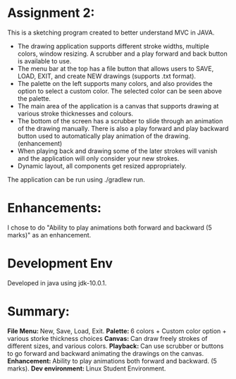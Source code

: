 <h1> Assignment 2: </h1> 
This is a sketching program created to better understand MVC in JAVA. 

<ul>
    <li> The drawing application supports different stroke widths, multiple colors, window resizing. A scrubber and a play forward and back button is available to use. </li>
    <li> The menu bar at the top has a file button that allows users to SAVE, LOAD, EXIT, and create NEW drawings (supports .txt format). </li>
    <li> The palette on the left supports many colors, and also provides the option to select a custom color. The selected color can be seen above the palette. </li> 
    <li> The main area of the application is a canvas that supports drawing at various stroke thicknesses and colours. </li> 
    <li> The bottom of the screen has a scrubber to slide through an animation of the drawing manually. There is also a play forward and play backward button used to automatically play animation of the drawing. (enhancement)</li> 
    <li> When playing back and drawing some of the later strokes will vanish and the application will only consider your new strokes. </li> 
    <li> Dynamic layout, all components get resized appropriately. </li>
</ul>

The application can be run using ./gradlew run.

<h1> Enhancements: </h1>  
I chose to do "Ability to play animations both forward and backward (5 marks)" as an enhancement. 

<h1> Development Env </h1> 
Developed in java using jdk-10.0.1. 


<h1> Summary: </h1> 
<b> File Menu: </b> New, Save, Load, Exit. 
<b> Palette: </b> 6 colors + Custom color option + various storke thickness choices 
<b> Canvas: </b> Can draw freely strokes of different sizes, and various colors.  
<b> Playback: </b> Can use scrubber or buttons to go forward and backward animating the drawings on the canvas. 
<b> Enhancement: </b> Ability to play animations both forward and backward. (5 marks). 
<b> Dev environment: </b> Linux Student Environment.  </br>